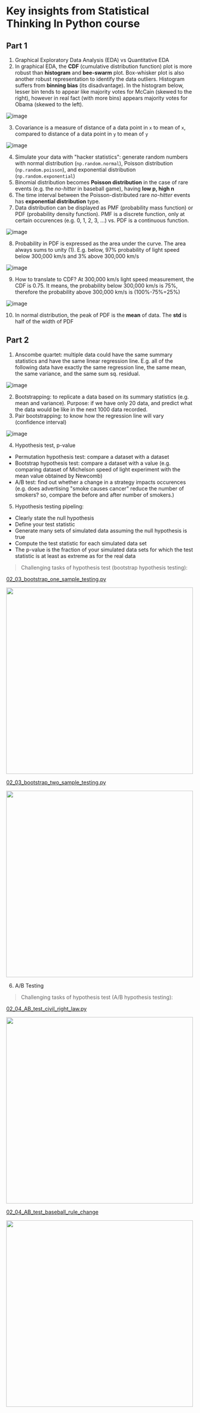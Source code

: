 # Key insights from Statistical Thinking In Python course

## Part 1

1. Graphical Exploratory Data Analysis (EDA) vs Quantitative EDA
2. In graphical EDA, the **CDF** (cumulative distribution function) plot is more robust than **histogram** and **bee-swarm** plot. Box-whisker plot is also another robust representation to identify the data outliers. Histogram suffers from **binning bias** (its disadvantage). In the histogram below, lesser bin tends to appear like majority votes for McCain (skewed to the right), however in real fact (with more bins) appears majority votes for Obama (skewed to the left). 

![image](https://user-images.githubusercontent.com/51282928/82116439-13b7fb80-9794-11ea-8f6c-b8cd74676e88.png)

3. Covariance is a measure of distance of a data point in `x` to mean of `x`, compared to distance of a data point in `y` to mean of `y`

![image](https://user-images.githubusercontent.com/51282928/82116358-6fce5000-9793-11ea-99b4-a4329424dd30.png)

4. Simulate your data with "hacker statistics": generate random numbers with normal distribution (`np.random.normal`), Poisson distribution (`np.random.poisson`), and exponential distribution (`np.random.exponential`)
5. Binomial distribution becomes **Poisson distribution** in the case of rare events (e.g. the *no-hitter* in baseball game), having **low p, high n**
6. The time interval between the Poisson-distributed rare *no-hitter* events has **exponential distribution** type.
7. Data distribution can be displayed as PMF (probability mass function) or PDF (probability density function). PMF is a discrete function, only at certain occurences (e.g. 0, 1, 2, 3, ...) vs. PDF is a continuous function. 

![image](https://user-images.githubusercontent.com/51282928/82116283-d868fd00-9792-11ea-9bd2-75f9889edbf0.png)

8. Probability in PDF is expressed as the area under the curve. The area always sums to unity (1). E.g. below, 97% probability of light speed below 300,000 km/s and 3% above 300,000 km/s

![image](https://user-images.githubusercontent.com/51282928/82116266-bcfdf200-9792-11ea-8a64-cb441d2436f3.png)

9. How to translate to CDF? At 300,000 km/s light speed measurement, the CDF is 0.75. It means, the probability below 300,000 km/s is 75%, therefore the probability above 300,000 km/s is (100%-75%=25%)

![image](https://user-images.githubusercontent.com/51282928/82116172-e5d1b780-9791-11ea-9ced-8acba9a16510.png)

10. In normal distribution, the peak of PDF is the **mean** of data. The **std** is half of the width of PDF

## Part 2

1. Anscombe quartet: multiple data could have the same summary statistics and have the same linear regression line. E.g. all of the following data have exactly the same regression line, the same mean, the same variance, and the same sum sq. residual. 

![image](https://user-images.githubusercontent.com/51282928/82118506-14578e80-97a2-11ea-9e2f-5e34fe6d0b20.png)

2. Bootstrapping: to replicate a data based on its summary statistics (e.g. mean and variance). Purpose: if we have only 20 data, and predict what the data would be like in the next 1000 data recorded. 
3. Pair bootstrapping: to know how the regression line will vary (confidence interval)

![image](https://user-images.githubusercontent.com/51282928/82118438-af9c3400-97a1-11ea-876c-aa2df6fdcfe0.png)

4. Hypothesis test, p-value<br>
* Permutation hypothesis test: compare a dataset with a dataset 
* Bootstrap hypothesis test: compare a dataset with a value (e.g. comparing dataset of Michelson speed of light experiment with the mean value obtained by Newcomb)
* A/B test: find out whether a change in a strategy impacts occurences (e.g. does advertising "smoke causes cancer" reduce the number of smokers? so, compare the before and after number of smokers.)

5. Hypothesis testing pipeling:
* Clearly state the null hypothesis
* Define your test statistic
* Generate many sets of simulated data assuming the null hypothesis is true
* Compute the test statistic for each simulated data set
* The p-value is the fraction of your simulated data sets for which the test statistic is at least as extreme as for the real data

> Challenging tasks of hypothesis test (bootstrap hypothesis testing):

[02_03_bootstrap_one_sample_testing.py](https://github.com/yohanesnuwara/nuwara-online-courses/blob/master/datacamp/statistical-thinking-python/02_03_bootstrap_one_sample_testing.py)
> <div>
<img src="https://user-images.githubusercontent.com/51282928/82122083-9e602100-97bb-11ea-9d1b-d8624402e773.png" width="500"/>
</div>

[02_03_bootstrap_two_sample_testing.py](https://github.com/yohanesnuwara/nuwara-online-courses/blob/master/datacamp/statistical-thinking-python/02_03_bootstrap_two_sample_testing.py)
> <div>
<img src="https://user-images.githubusercontent.com/51282928/82123577-4f6ab980-97c4-11ea-82e8-d78ca8ae9f92.png" width="500"/>
</div>

6. A/B Testing

> Challenging tasks of hypothesis test (A/B hypothesis testing):

[02_04_AB_test_civil_right_law.py](https://github.com/yohanesnuwara/nuwara-online-courses/blob/master/datacamp/statistical-thinking-python/02_04_AB_test_civil_right_law.py)

> <div>
<img src="https://user-images.githubusercontent.com/51282928/82124638-9fe51580-97ca-11ea-9f5d-5eb4d3f985ed.png" width="500"/>
</div>

[02_04_AB_test_baseball_rule_change](https://github.com/yohanesnuwara/nuwara-online-courses/blob/master/datacamp/statistical-thinking-python/02_04_AB_test_baseball_rule_change.py)

> <div>
<img src="https://user-images.githubusercontent.com/51282928/82124657-be4b1100-97ca-11ea-94ad-8c6277d3e069.png" width="500"/>
</div>
